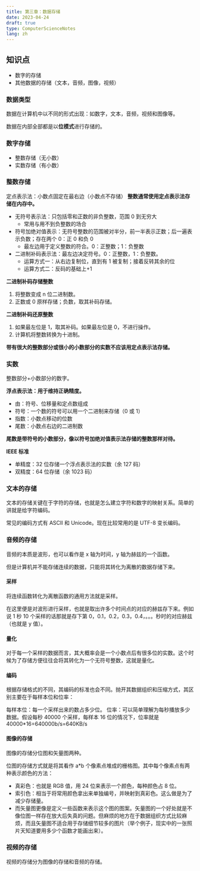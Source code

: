 ```yaml
---
title: 第三章：数据存储
date: 2023-04-24
draft: true
type: ComputerScienceNotes
lang: zh
---
```


## 知识点

- 数字的存储
- 其他数据的存储（文本，音频，图像，视频）

### 数据类型

数据在计算机中以不同的形式出现：如数字，文本，音频，视频和图像等。

数据在内部全部都是以**位模式**进行存储的。

### 数字存储

- 整数存储（无小数）
- 实数存储（有小数）

### 整数存储

定点表示法：小数点固定在最右边（小数点不存储）
**整数通常使用定点表示法存储在内存中。**

- 无符号表示法：只包括零和正数的非负整数，范围 0 到无穷大
  - 常用与用不到负整数的场合
- 符号加绝对值表示：无符号整数的范围被对半分，前一半表示正数；后一遍表示负数；存在两个 0：正 0 和负 0
  - 最左边用于定义整数的符合。0：正整数；1：负整数
- 二进制补码表示法：最左边决定符号。0：正整数，1：负整数。
  - 运算方式一：从右边复制位，直到有 1 被复制；接着反转其余的位
  - 运算方式二：反码的基础上+1

**二进制补码存储整数**

1. 将整数变成 n 位二进制数。
2. 正数或 0 原样存储；负数，取其补码存储。

**二进制补码还原整数**

1. 如果最左位是 1，取其补码。如果最左位是 0，不进行操作。
2. 计算机将整数转换为十进制。

**带有很大的整数部分或很小的小数部分的实数不应该用定点表示法存储。**

### 实数

整数部分+小数部分的数字。

**浮点表示法：用于维持正确精度。**

- 由：符号、位移量和定点数组成
- 符号：一个数的符号可以用一个二进制来存储（0 或 1）
- 指数：小数点移动的位数
- 尾数：小数点右边的二进制数

**尾数是带符号的小数部分，像以符号加绝对值表示法存储的整数那样对待。**

**IEEE 标准**

- 单精度：32 位存储一个浮点表示法的实数（余 127 码）
- 双精度：64 位存储（余 1023 码）

### 文本的存储

文本的存储关键在于字符的存储，也就是怎么建立字符和数字的映射关系。简单的讲就是给字符编码。

常见的编码方式有 ASCII 和 Unicode。现在比较常用的是 UTF-8 变长编码。

### 音频的存储

音频的本质是波形，也可以看作是 x 轴为时间，y 轴为赫兹的一个函数。

但是计算机并不能存储连续的数据，只能将其转化为离散的数据存储下来。

#### 采样

将连续函数转化为离散函数的通用方法就是采样。

在这里便是对波形进行采样，也就是取出许多个时间点的对应的赫兹存下来。例如说 1 秒 10 个采样的话那就是存下第 0，0.1，0.2，0.3，0.4，。。。秒时的对应赫兹（也就是 y 值）。

#### 量化

对于每一个采样的数据而言，其大概率会是一个小数点后有很多位的实数。这个时候为了存储方便往往会将其转化为一个无符号整数，这就是量化。

#### 编码

根据存储格式的不同，其编码的标准也会不同。抛开其数据组织和压缩方式，其区别主要在于每样本位和位率：

每样本位：每一个采样出来的数占多少位。
位率：可以简单理解为每秒播放多少数据。假设每秒 40000 个采样，每样本 16 位的情况下，位率就是 40000\*16=640000b/s=640KB/s

#### 图像的存储

图像的存储分位图和矢量图两种。

位图的存储方式就是将其看作 a\*b 个像素点堆成的栅格图。其中每个像素点有两种表示颜色的方法：

- 真彩色：也就是 RGB 值，用 24 位来表示一个颜色，每种颜色占 8 位。
- 索引色：相当于将常用颜色拿出来单独编号，并映射到真彩色。这么做是为了减少存储量。
- 而矢量图更像是定义一些函数来表示这个图的图案。矢量图的一个好处就是不像位图一样存在放大后失真的问题。但麻烦的地方在于数据组织方式比较麻烦，而且矢量图不适合用于存储细节较多的图片（举个例子，现实中的一张照片天知道要用多少个函数才能画出来）。

### 视频的存储

视频的存储分为图像的存储和音频的存储。
